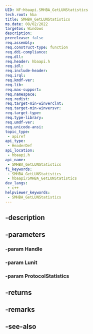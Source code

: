 ```yaml
---
UID: NF:hbaapi.SMHBA_GetLUNStatistics
tech.root: hba
title: SMHBA_GetLUNStatistics
ms.date: 08/02/2022
targetos: Windows
description: 
prerelease: false
req.assembly: 
req.construct-type: function
req.ddi-compliance: 
req.dll: 
req.header: hbaapi.h
req.idl: 
req.include-header: 
req.irql: 
req.kmdf-ver: 
req.lib: 
req.max-support: 
req.namespace: 
req.redist: 
req.target-min-winverclnt: 
req.target-min-winversvr: 
req.target-type: 
req.type-library: 
req.umdf-ver: 
req.unicode-ansi: 
topic_type:
 - apiref
api_type:
 - HeaderDef
api_location:
 - hbaapi.h
api_name:
 - SMHBA_GetLUNStatistics
f1_keywords:
 - SMHBA_GetLUNStatistics
 - hbaapi/SMHBA_GetLUNStatistics
dev_langs:
 - c++
helpviewer_keywords:
 - SMHBA_GetLUNStatistics
---
```


## -description

## -parameters

### -param Handle

### -param Lunit

### -param ProtocolStatistics

## -returns

## -remarks

## -see-also

